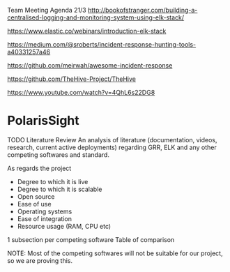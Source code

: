 
Team Meeting Agenda 21/3
http://bookofstranger.com/building-a-centralised-logging-and-monitoring-system-using-elk-stack/

https://www.elastic.co/webinars/introduction-elk-stack

https://medium.com/@sroberts/incident-response-hunting-tools-a40331257a46

https://github.com/meirwah/awesome-incident-response

https://github.com/TheHive-Project/TheHive

https://www.youtube.com/watch?v=4QhL6s22DG8


# PolarisSight

TODO
Literature Review
An analysis of literature (documentation, videos, research, current active deployments) regarding GRR, ELK and any other competing softwares and standard.

As regards the project 
- Degree to which it is live
- Degree to which it is scalable
- Open source
- Ease of use
- Operating systems
- Ease of integration
- Resource usage (RAM, CPU etc)

1 subsection per competing software
Table of comparison

NOTE: Most of the competing softwares will not be suitable for our project, so we are proving this.


